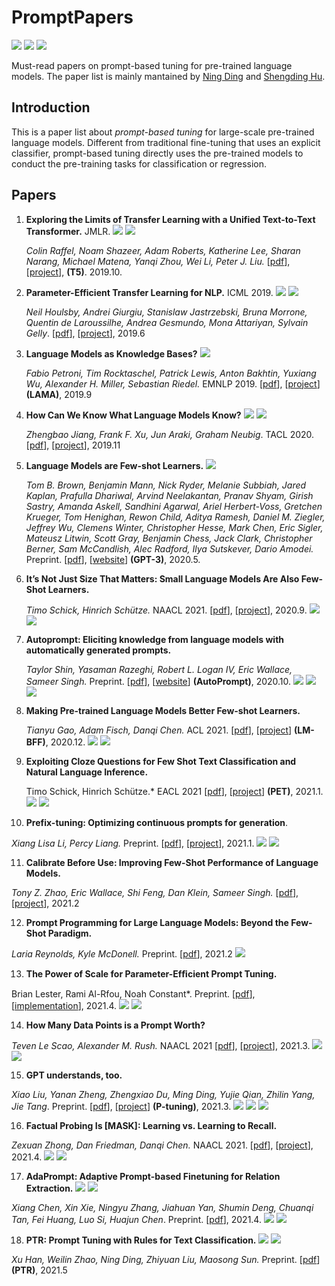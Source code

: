 # PromptPapers


![](https://img.shields.io/github/last-commit/thunlp/PromptPapers?color=blue) ![](https://img.shields.io/badge/PaperNumber-18-brightgreen) ![](https://img.shields.io/badge/PRs-Welcome-red) 

Must-read papers on prompt-based tuning for pre-trained language models. The paper list is mainly mantained by [Ning Ding](https://github.com/ningding97) and [Shengding Hu](https://github.com/shengdinghu).

## Introduction

This is a paper list about *prompt-based tuning* for large-scale pre-trained language models. Different from traditional fine-tuning that uses an explicit classifier, prompt-based tuning directly uses the pre-trained models to conduct the pre-training tasks for classification or regression. 



## Papers

1. **Exploring the Limits of Transfer Learning with a Unified Text-to-Text Transformer.**  JMLR.  ![](https://img.shields.io/badge/Discrete-red) ![](https://img.shields.io/badge/Seq2seq-blue)

   *Colin Raffel, Noam Shazeer, Adam Roberts, Katherine Lee, Sharan Narang, Michael Matena, Yanqi Zhou, Wei Li, Peter J. Liu.* [[pdf](https://arxiv.org/pdf/1910.10683.pdf)], [[project](https://github.com/google-research/text-to-text-transfer-transformer)], **(T5)**.  2019.10. 

2. **Parameter-Efficient Transfer Learning for NLP.** ICML 2019. ![](https://img.shields.io/badge/Discrete-red) ![](https://img.shields.io/badge/Classification-blue)

   *Neil Houlsby, Andrei Giurgiu, Stanislaw Jastrzebski, Bruna Morrone, Quentin de Laroussilhe, Andrea Gesmundo, Mona Attariyan, Sylvain Gelly*.  [[pdf](http://proceedings.mlr.press/v97/houlsby19a/houlsby19a.pdf)], [[project](https://github.com/google-research/adapter-bert)],  2019.6

3. **Language Models as Knowledge Bases?**  ![](https://img.shields.io/badge/Resource-green)

   *Fabio Petroni, Tim Rocktaschel, Patrick Lewis, Anton Bakhtin, Yuxiang Wu, Alexander H. Miller, Sebastian Riedel.* EMNLP 2019.  [[pdf](https://arxiv.org/pdf/1909.01066.pdf)], [[project](https://github.com/facebookresearch/LAMA)] **(LAMA)**, 2019.9 

4. **How Can We Know What Language Models Know?** ![](https://img.shields.io/badge/Discrete-red) ![](https://img.shields.io/badge/Probing-blue)

   *Zhengbao Jiang, Frank F. Xu, Jun Araki, Graham Neubig*. TACL 2020. [[pdf](https://arxiv.org/pdf/1911.12543.pdf)], [[project](https://github.com/jzbjyb/LPAQA)], 2019.11

5. **Language Models are Few-shot Learners.** ![](https://img.shields.io/badge/Discrete-red)

   *Tom B. Brown, Benjamin Mann, Nick Ryder, Melanie Subbiah, Jared Kaplan, Prafulla Dhariwal, Arvind Neelakantan, Pranav Shyam, Girish Sastry, Amanda Askell, Sandhini Agarwal, Ariel Herbert-Voss, Gretchen Krueger, Tom Henighan, Rewon Child, Aditya Ramesh, Daniel M. Ziegler, Jeffrey Wu, Clemens Winter, Christopher Hesse, Mark Chen, Eric Sigler, Mateusz Litwin, Scott Gray, Benjamin Chess, Jack Clark, Christopher Berner, Sam McCandlish, Alec Radford, Ilya Sutskever, Dario Amodei.*  Preprint.    [[pdf](https://arxiv.org/abs/2005.14165)], [[website](https://openai.com/blog/gpt-3-apps/)]  **(GPT-3)**, 2020.5. 

6. **It’s Not Just Size That Matters: Small Language Models Are Also Few-Shot Learners.** 

   *Timo Schick, Hinrich Schütze.* NAACL 2021. [[pdf](https://arxiv.org/pdf/2009.07118.pdf)], [[project](https://github.com/timoschick/pet)], 2020.9. ![](https://img.shields.io/badge/Discrete-red) ![](https://img.shields.io/badge/Classification-blue)

7. **Autoprompt: Eliciting knowledge from language models with automatically generated prompts.** 

   *Taylor Shin, Yasaman Razeghi, Robert L. Logan IV, Eric Wallace, Sameer Singh.* Preprint. [[pdf](https://arxiv.org/pdf/2010.15980.pdf)], [[website](https://ucinlp.github.io/autoprompt/)] **(AutoPrompt)**, 2020.10. ![](https://img.shields.io/badge/Discrete-red) ![](https://img.shields.io/badge/Classification-blue) ![](https://img.shields.io/badge/Probing-blue)

8. **Making Pre-trained Language Models Better Few-shot Learners.** 

   *Tianyu Gao, Adam Fisch, Danqi Chen.* ACL 2021. [[pdf](https://arxiv.org/pdf/2012.15723.pdf)], [[project](https://github.com/princeton-nlp/LM-BFF)]  **(LM-BFF)**, 2020.12. ![](https://img.shields.io/badge/Discrete-red) ![](https://img.shields.io/badge/Classification-blue)

9. **Exploiting Cloze Questions for Few Shot Text Classification and Natural Language Inference.**

   Timo Schick, Hinrich Schütze.* EACL 2021 [[pdf](https://arxiv.org/pdf/2001.07676.pdf)], [[project](https://github.com/timoschick/pet)] **(PET)**, 2021.1. ![](https://img.shields.io/badge/Discrete-red) ![](https://img.shields.io/badge/Classification-blue)

10. **Prefix-tuning: Optimizing continuous prompts for generation**. 

   *Xiang Lisa Li, Percy Liang.* Preprint. [[pdf](https://arxiv.org/pdf/2101.00190.pdf)], [[project](https://github.com/XiangLi1999/PrefixTuning)], 2021.1. ![](https://img.shields.io/badge/Continuous-red) ![](https://img.shields.io/badge/Generation-blue)

11. **Calibrate Before Use: Improving Few-Shot Performance of Language Models.** 

   *Tony Z. Zhao, Eric Wallace, Shi Feng, Dan Klein, Sameer Singh.*  [[pdf](https://arxiv.org/pdf/2102.09690.pdf)], [[project](https://github.com/tonyzhaozh/few-shot-learning)], 2021.2

12. **Prompt Programming for Large Language Models: Beyond the Few-Shot Paradigm.** 

   *Laria Reynolds, Kyle McDonell.* Preprint. [[pdf](https://arxiv.org/pdf/2102.07350)], 2021.2 ![](https://img.shields.io/badge/Discrete-red)

13. **The Power of Scale for Parameter-Efﬁcient Prompt Tuning.**

   Brian Lester, Rami Al-Rfou, Noah Constant*. Preprint. [[pdf](https://arxiv.org/pdf/2104.08691.pdf)], [[implementation](https://github.com/kipgparker/soft-prompt-tuning)], 2021.4. ![](https://img.shields.io/badge/Continuous-red) ![](https://img.shields.io/badge/Classification-blue)

14. **How Many Data Points is a Prompt Worth?** 

   *Teven Le Scao, Alexander M. Rush.* NAACL 2021 [[pdf](https://arxiv.org/pdf/2103.08493.pdf)], [[project](https://github.com/TevenLeScao/pet)], 2021.3. ![](https://img.shields.io/badge/Discrete-red) ![](https://img.shields.io/badge/Classification-blue)

15. **GPT understands, too.** 

   *Xiao Liu, Yanan Zheng, Zhengxiao Du, Ming Ding, Yujie Qian, Zhilin Yang, Jie Tang*. Preprint. [[pdf](https://arxiv.org/pdf/2103.10385.pdf)], [[project](https://github.com/THUDM/P-tuning)] **(P-tuning)**, 2021.3. ![](https://img.shields.io/badge/Continuous-red) ![](https://img.shields.io/badge/Probing-blue) ![](https://img.shields.io/badge/Classification-blue)

16. **Factual Probing Is [MASK]: Learning vs. Learning to Recall.** 

   *Zexuan Zhong, Dan Friedman, Danqi Chen.* NAACL 2021.  [[pdf](https://arxiv.org/pdf/2104.05240.pdf)], [[project](https://github.com/princeton-nlp/OptiPrompt)], 2021.4. ![](https://img.shields.io/badge/Discrete-red) ![](https://img.shields.io/badge/Probing-blue)

17. **AdaPrompt: Adaptive Prompt-based Finetuning for Relation Extraction.** ![](https://img.shields.io/badge/Discrete-red) ![](https://img.shields.io/badge/Classification-blue)

   *Xiang Chen, Xin Xie, Ningyu Zhang, Jiahuan Yan, Shumin Deng, Chuanqi Tan, Fei Huang, Luo Si, Huajun Chen*. Preprint. [[pdf](https://arxiv.org/pdf/2104.07650.pdf)], 2021.4. ![](https://img.shields.io/badge/Discrete-red) ![](https://img.shields.io/badge/Classification-blue)

18. **PTR: Prompt Tuning with Rules for Text Classification.**  ![](https://img.shields.io/badge/Discrete-red) ![](https://img.shields.io/badge/Classification-blue)

   *Xu Han, Weilin Zhao, Ning Ding, Zhiyuan Liu, Maosong Sun.* Preprint. [[pdf](https://arxiv.org/pdf/2105.11259.pdf)] **(PTR)**, 2021.5